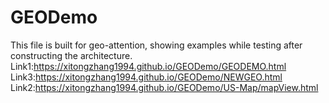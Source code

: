 # GEODemo
This file is built for geo-attention, showing examples while testing after constructing the architecture.
Link1:https://xitongzhang1994.github.io/GEODemo/GEODEMO.html
Link3:https://xitongzhang1994.github.io/GEODemo/NEWGEO.html
Link2:https://xitongzhang1994.github.io/GEODemo/US-Map/mapView.html
